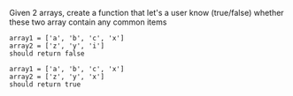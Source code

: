 Given 2 arrays, create a function that let's a user know (true/false) whether these two array contain any common items
```
array1 = ['a', 'b', 'c', 'x']
array2 = ['z', 'y', 'i']
should return false
```
```
array1 = ['a', 'b', 'c', 'x']
array2 = ['z', 'y', 'x']
should return true
```